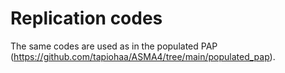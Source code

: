 # Replication codes

The same codes are used as in the populated PAP (https://github.com/tapiohaa/ASMA4/tree/main/populated_pap).
